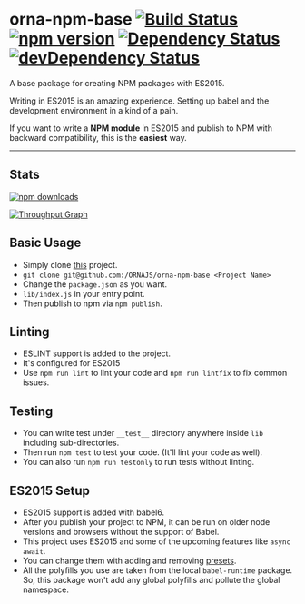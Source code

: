 # orna-npm-base [![Build Status](https://travis-ci.org/ORNAJS/orna-npm-base.svg?branch=master)](https://travis-ci.org/ORNAJS/orna-npm-base) [![npm version](https://badge.fury.io/js/orna-npm-base.svg)](http://badge.fury.io/js/orna-npm-base) [![Dependency Status](https://david-dm.org/ORNAJS/orna-npm-base.svg)](https://david-dm.org/ORNAJS/orna-npm-base) [![devDependency Status](https://david-dm.org/ORNAJS/orna-npm-base.svg)](https://david-dm.org/ORNAJS/orna-npm-base#info=devDependencies) 

A base package for creating NPM packages with ES2015.

Writing in ES2015 is an amazing experience. Setting up babel and the development environment in a kind of a pain.

If you want to write a **NPM module** in ES2015 and publish to NPM with backward compatibility, this is the **easiest** way.

---
## Stats

[![npm downloads](https://img.shields.io/npm/dm/norna-npm-base.svg)](https://npmjs.org/orna-npm-base)

[![Throughput Graph](https://graphs.waffle.io/ORNAJS/orna-npm-base/throughput.svg)](https://waffle.io/ORNAJS/orna-npm-base/metrics)

## Basic Usage

* Simply clone [this](https://github.com/ORNAJS/orna-npm-base) project.
* `git clone git@github.com:/ORNAJS/orna-npm-base <Project Name>`
* Change the `package.json` as you want.
* `lib/index.js` in your entry point.
* Then publish to npm via `npm publish`.

## Linting

* ESLINT support is added to the project.
* It's configured for ES2015
* Use `npm run lint` to lint your code and `npm run lintfix` to fix common issues.

## Testing

* You can write test under `__test__` directory anywhere inside `lib` including sub-directories.
* Then run `npm test` to test your code. (It'll lint your code as well).
* You can also run `npm run testonly` to run tests without linting.

## ES2015 Setup

* ES2015 support is added with babel6.
* After you publish your project to NPM, it can be run on older node versions and browsers without the support of Babel.
* This project uses ES2015 and some of the upcoming features like `async await`.
* You can change them with adding and removing [presets](http://jamesknelson.com/the-six-things-you-need-to-know-about-babel-6/).
* All the polyfills you use are taken from the local `babel-runtime` package. So, this package won't add any global polyfills and pollute the global namespace.

